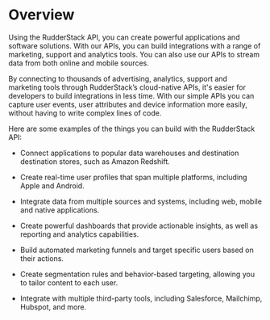 # Overview

Using the RudderStack API, you can create powerful applications and software solutions. With our APIs, you can build integrations with a range of marketing, support and analytics tools. You can also use our APIs to stream data from both online and mobile sources.

By connecting to thousands of advertising, analytics, support and marketing tools through RudderStack’s cloud-native APIs, it's easier for developers to build integrations in less time. With our simple APIs you can capture user events, user attributes and device information more easily, without having to write complex lines of code.

Here are some examples of the things you can build with the RudderStack API:

- Connect applications to popular data warehouses and destination destination stores, such as Amazon Redshift.

- Create real-time user profiles that span multiple platforms, including Apple and Android.

- Integrate data from multiple sources and systems, including web, mobile and native applications.

- Create powerful dashboards that provide actionable insights, as well as reporting and analytics capabilities.

- Build automated marketing funnels and target specific users based on their actions.

- Create segmentation rules and behavior-based targeting, allowing you to tailor content to each user.

- Integrate with multiple third-party tools, including Salesforce, Mailchimp, Hubspot, and more.

